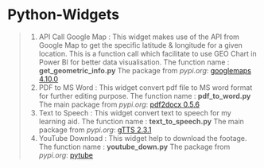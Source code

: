 # Python-Widgets
>1) API Call Google Map : 
    This widget makes use of the API from Google Map to get the specific latitude & longitude for a given location.  This is a function call which 
    facilitate to use GEO Chart in Power BI for better data visualisation.
    The function name : **get_geometric_info.py**
    The package from *pypi.org*: [googlemaps 4.10.0](https://pypi.org/project/googlemaps/)
>2) PDF to MS Word : 
    This widget convert pdf file to MS word format for further editing purpose.
    The function name : **pdf_to_word.py**
    The main package from *pypi.org*: [pdf2docx 0.5.6](https://pypi.org/project/pdf2docx/)
>3) Text to Speech : 
    This widget convert text to speech for my learning aid.
    The function name : **text_to_speech.py**
    The main package from *pypi.org*: [gTTS 2.3.1](https://pypi.org/project/googlemaps/)
>4) YouTube Download : 
    This widget help to download the footage.
    The function name : **youtube_down.py**
    The package from *pypi.org*: [pytube](https://pypi.org/project/googlemaps/)
